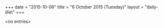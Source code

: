 +++
date = "2015-10-06"
title = "6 October 2015 (Tuesday)"
layout = "daily-diet"
+++

<p>&lt;no entries&gt;</p>